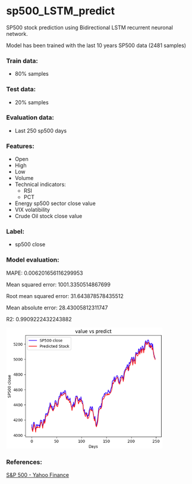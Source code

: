 # sp500_LSTM_predict
SP500 stock prediction using Bidirectional LSTM recurrent neuronal network.

Model has been trained with the last 10 years SP500 data (2481 samples)

### Train data: 
  - 80% samples
### Test data:
  - 20% samples
### Evaluation data:
  - Last 250 sp500 days

### Features: 
  - Open
  - High
  - Low
  - Volume
  - Technical indicators:
      - RSI
      - PCT
  - Energy sp500 sector close value
  - VIX volatibility
  - Crude Oil stock close value

### Label:
  - sp500 close 


### Model evaluation:

MAPE: 0.006201656116299953

Mean squared error: 1001.3350514867699

Root mean squared error: 31.643878578435512

Mean absolute error: 28.43005812311747

R2: 0.9909222432243882

<img src="https://github.com/dbeniteze/sp500_LSTM_predict/blob/main/images/sp500_close_vs_predict.png" width="420">


### References:

<a href="https://finance.yahoo.com/quote/%5EGSPC/" target="_blank"> S&P 500 - Yahoo Finance </a>
